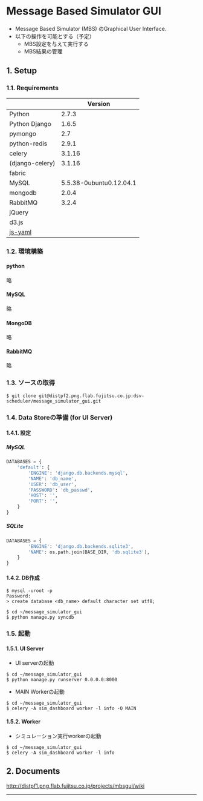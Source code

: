 # Message Based Simulator GUI

* Message Based Simulator (MBS) のGraphical User Interface.
* 以下の操作を可能とする（予定）
  - MBS設定を与えて実行する
  - MBS結果の管理



## 1. Setup

### 1.1. Requirements

||Version|
|------|-----|
|Python|2.7.3|
|Python Django|1.6.5|
|pymongo|2.7|
|python-redis|2.9.1|
|celery|3.1.16|
|(django-celery)|3.1.16|
|fabric||
|MySQL|5.5.38-0ubuntu0.12.04.1|
|mongodb|2.0.4|
|RabbitMQ|3.2.4|
|jQuery||
|d3.js||
|[js-yaml](https://github.com/nodeca/js-yaml.git)||


### 1.2. 環境構築

#### python
略

#### MySQL
略

#### MongoDB
略

#### RabbitMQ
略

### 1.3. ソースの取得

```bash:
$ git clone git@distpf2.png.flab.fujitsu.co.jp:dsv-scheduler/message_simulator_gui.git
```

### 1.4. Data Storeの準備 (for UI Server)

#### 1.4.1. 設定

##### MySQL

```python:settings.py
DATABASES = {
    'default': {
        'ENGINE': 'django.db.backends.mysql',
        'NAME': 'db_name',
        'USER': 'db_user',
        'PASSWORD': 'db_passwd',
        'HOST': '',
        'PORT': '',
    }
}
```


##### SQLite

```python:settings.py
DATABASES = {
        'ENGINE': 'django.db.backends.sqlite3',
        'NAME': os.path.join(BASE_DIR, 'db.sqlite3'),
    }
}
```

#### 1.4.2. DB作成

```bash:
$ mysql -uroot -p
Password:
> create database <db_name> default character set utf8;
```

```bash:
$ cd ~/message_simulator_gui
$ python manage.py syncdb
```

### 1.5. 起動

#### 1.5.1. UI Server

* UI serverの起動
```bash:
$ cd ~/message_simulator_gui
$ python manage.py runserver 0.0.0.0:8000
```

* MAIN Workerの起動
```bash:
$ cd ~/message_simulator_gui
$ celery -A sim_dashboard worker -l info -Q MAIN
```


#### 1.5.2. Worker

* シミュレーション実行workerの起動

```bash:
$ cd ~/message_simulator_gui
$ celery -A sim_dashboard worker -l info
```

## 2. Documents

http://distpf1.png.flab.fujitsu.co.jp/projects/mbsgui/wiki

----
